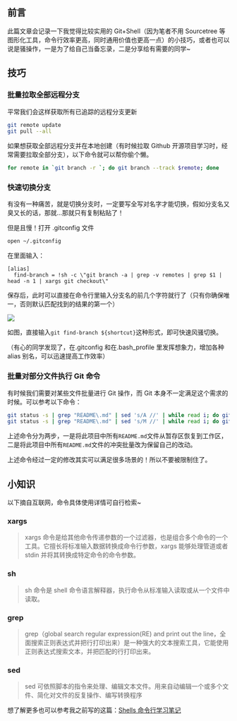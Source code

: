 ## 前言

此篇文章会记录一下我觉得比较实用的 Git+Shell（因为笔者不用 Sourcetree 等图形化工具，命令行效率更高，同时通用价值也更高一点）的小技巧，或者也可以说是骚操作，一是为了给自己当备忘录，二是分享给有需要的同学~

## 技巧

### 批量拉取全部远程分支

平常我们会这样获取所有已追踪的远程分支更新

```bash
git remote update
git pull --all
```

如果想获取全部远程分支并在本地创建（有时候拉取 Github 开源项目学习时，经常需要拉取全部分支），以下命令就可以帮你偷个懒。

```bash
for remote in `git branch -r `; do git branch --track $remote; done
```

### 快速切换分支

有没有一种痛苦，就是切换分支时，一定要写全写对名字才能切换，假如分支名又臭又长的话，那就...那就只有复制粘贴了！

但是且慢！打开 .gitconfig 文件

```bash
open ~/.gitconfig
```

在里面输入：

```
[alias]
  find-branch = !sh -c \"git branch -a | grep -v remotes | grep $1 | head -n 1 | xargs git checkout\"
```

保存后，此时可以直接在命令行里输入分支名的前几个字符就行了（只有你确保唯一，否则默认匹配找到的结果的第一个）

![](https://user-gold-cdn.xitu.io/2019/6/18/16b690ab715e8e54?w=924&h=602&f=png&s=230578)

如图，直接输入`git find-branch ${shortcut}`这种形式，即可快速风骚切换。

（有心的同学发现了，在.gitconfig 和在.bash_profile 里发挥想象力，增加各种 alias 别名，可以迅速提高工作效率）

### 批量对部分文件执行 Git 命令

有时候我们需要对某些文件批量进行 Git 操作，而 Git 本身不一定满足这个需求的时候。可以参考以下命令：

```bash
git status -s | grep "README\.md" | sed 's/A //' | while read i; do git reset HEAD $i; done
git status -s | grep "README\.md" | sed 's/M //' | while read i; do git checkout --ours $i; done
```

上述命令分为两步，一是将此项目中所有`README.md`文件从暂存区恢复到工作区，二是将此项目中所有`README.md`文件的冲突批量改为保留自己的改动。

上述命令经过一定的修改其实可以满足很多场景的！所以不要被限制住了。

## 小知识

以下摘自互联网，命令具体使用详情可自行检索~

### xargs

> xargs 命令是给其他命令传递参数的一个过滤器，也是组合多个命令的一个工具。它擅长将标准输入数据转换成命令行参数，xargs 能够处理管道或者 stdin 并将其转换成特定命令的命令参数。

### sh

> sh 命令是 shell 命令语言解释器，执行命令从标准输入读取或从一个文件中读取。

### grep

> grep（global search regular expression(RE) and print out the line，全面搜索正则表达式并把行打印出来）是一种强大的文本搜索工具，它能使用正则表达式搜索文本，并把匹配的行打印出来。

### sed

> sed 可依照脚本的指令来处理、编辑文本文件。用来自动编辑一个或多个文件、简化对文件的反复操作、编写转换程序

想了解更多也可以参考我之前写的这篇：[Shells 命令行学习笔记](https://juejin.im/post/5ccc5004e51d456e39631950)
